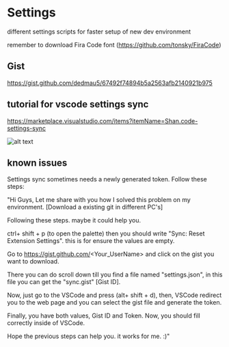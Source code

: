 # Settings
different settings scripts for faster setup of new dev environment 

remember to download Fira Code font (https://github.com/tonsky/FiraCode)

## Gist
https://gist.github.com/dedmau5/67492f74894b5a2563afb2140921b975

## tutorial for vscode settings sync
https://marketplace.visualstudio.com/items?itemName=Shan.code-settings-sync

![alt text](https://media.giphy.com/media/xT9IglKxSqs2Wdwq2c/source.gif)

## known issues
Settings sync sometimes needs a newly generated token. Follow these steps:

"Hi Guys,
Let me share with you how I solved this problem on my environment. [Download a existing git in different PC's]

Following these steps. maybe it could help you.

ctrl+ shift + p (to open the palette) then you should write "Sync: Reset Extension Settings". this is for ensure the values are empty.

Go to https://gist.github.com/<Your_UserName> and click on the gist you want to download.

There you can do scroll down till you find a file named "settings.json", in this file you can get the "sync.gist" [Gist ID].

Now, just go to the VSCode and press (alt+ shift + d), then, VSCode redirect you to the web page and you can select the gist file and generate the token.

Finally, you have both values, Gist ID and Token. Now, you should fill correctly inside of VSCode.

Hope the previous steps can help you. it works for me. :)"

